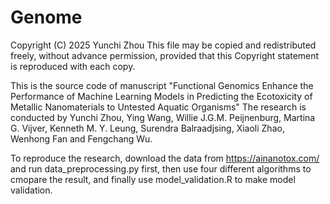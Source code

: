 # Genome

Copyright (C) 2025 Yunchi Zhou This file may be copied and redistributed freely, without advance permission, provided that this Copyright statement is reproduced with each copy.

This is the source code of manuscript "Functional Genomics Enhance the Performance of Machine Learning Models in Predicting the Ecotoxicity of Metallic Nanomaterials to Untested Aquatic Organisms" The research is conducted by Yunchi Zhou, Ying Wang, Willie J.G.M. Peijnenburg, Martina G. Vijver, Kenneth M. Y. Leung, Surendra Balraadjsing, Xiaoli Zhao, Wenhong Fan and Fengchang Wu.

To reproduce the research, download the data from https://ainanotox.com/ and run data_preprocessing.py first, then use four different algorithms to cmopare the result, and finally use model_validation.R to make model validation.


